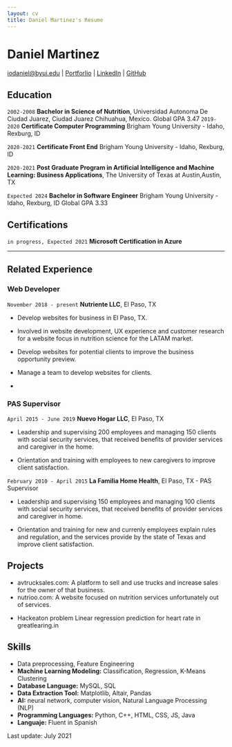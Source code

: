 ```yaml
---
layout: cv
title: Daniel Martinez's Resume
---
```

# Daniel Martinez

<div id="webaddress">

<a href="iodaniel@byui.edu">iodaniel@byui.edu</a>
| <a href="https://iodaniel.github.io">Portforlio</a>
| <a href="https://www.linkedin.com/in/daniel-martinez-98034832/">LinkedIn</a>
| <a href="https://github.com/iodaniel">GitHub</a>
</div>

<!-- https://www.monique.tech/the-art-of-markdown -->
<!--Adding your GPA here could be useful, if it's a good GPA-->
## Education

`2002-2008`
__Bachelor in Science of Nutrition__, Universidad Autonoma De Ciudad Juarez, Ciudad Juarez Chihuahua, Mexico.
Global GPA 3.47
`2019-2020`
__Certificate Computer Programming__ Brigham Young University - Idaho, Rexburg, ID

`2020-2021`
__Certificate Front End__ Brigham Young University - Idaho, Rexburg, ID

`2020-2021`
__Post Graduate Program in Artificial Intelligence and Machine Learning: Business Applications__, The University of Texas at Austin,Austin, TX

`Expected 2024`
__Bachelor in Software Engineer__ Brigham Young University - Idaho, Rexburg, ID
Global GPA 3.33
## Certifications
`in progress, Expected 2021`
__Microsoft Certification in Azure__

---
## Related Experience


### Web Developer

`November 2018 - present`
__Nutriente LLC__, El Paso, TX

- Develop websites for business in El Paso, TX.

- Involved in website development, UX experience and customer research for a website focus in nutrition science for the LATAM market.

- Develop websites for potential clients to improve the business opportunity preview.

- Manage a team to  develop websites for clients.

- 
<!--Some of the wording here isn't clear.-->
### PAS Supervisor

`April 2015 - June 2019`
__Nuevo Hogar LLC__, El Paso, TX 

- Leadership and supervising 200 employees and managing 150 clients with social security services, that received benefits of provider services and caregiver in the home.

- Orientation and training with employees to new caregivers to improve client satisfaction.

`February 2010 - April 2015`
__La Familia Home Health__, El Paso, TX - PAS Supervisor
- Leadership and supervising 150 employees and managing 100 clients with social security services, that received benefits of provider services and caregiver in home.	

<!--What does this mean? Did you perform the orientation? Create it? -->
- Orientation and training for new and currenly employees explain rules and regulation, and the services provide by the state of Texas and improve client satisfaction.
 

## Projects

- avtrucksales.com: A platform to sell and use trucks and increase sales for the owner of that business.
- nutrioo.com: A website focused on nutrition services unfortunately out of services.
<!--Check the spelling here. Maybe you meant greatlearning? What's the .in?-->
- Hackeaton problem Linear regression prediction for heart rate in greatlearing.in

<!-- Very clear and well organized-->
## Skills

- Data preprocessing, Feature Engineering
- __Machine Learning Modeling:__ Classification, Regression, K-Means Clustering
- __Database Language:__ MySQL, SQL					
- __Data Extraction Tool:__ Matplotlib, Altair, Pandas 
- __AI:__ neural network, computer vision, Natural Language Processing (NLP)
- __Programming Languages:__ Python, C++, HTML, CSS, JS, Java
- __Languaje:__ Fluent in Spanish 



<!-- ### Footer

Last updated: May 2013 -->
Last update: July 2021

